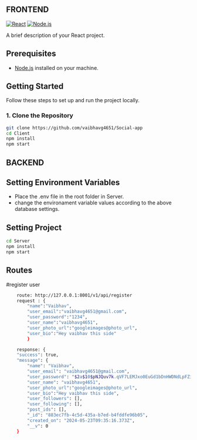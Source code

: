 ## FRONTEND
[![React](https://img.shields.io/badge/React-%5E17.0.0-blue)](https://reactjs.org/)
[![Node.js](https://img.shields.io/badge/Node.js-%5E14.0.0-green)](https://nodejs.org/)

A brief description of your React project.

## Prerequisites

- [Node.js](https://nodejs.org/) installed on your machine.

## Getting Started

Follow these steps to set up and run the project locally.

### 1. Clone the Repository

```bash
git clone https://github.com/vaibhavg4651/Social-app
cd Client
npm install
npm start
```

## BACKEND
## Setting Environment Variables
* Place the .env file in the root folder in Server.
* change the environament variable values according to the above database settings.

## Setting Project
```bash
cd Server
npm install
npm start
```
## Routes
#register user
```bash
    route: http://127.0.0.1:8001/v1/api/register
    request : {
        "name":"Vaibhav",
        "user_email":"vaibhavg4651@gmail.com",
        "user_password":"1234",
        "user_name":"vaibhavg4651",
        "user_photo_url":"googleimages@photo_url",
        "user_bio":"Hey vaibhav this side"
        }

    response: {
    "success": true,
    "message": {
        "name": "Vaibhav",
        "user_email": "vaibhavg4651@gmail.com",
        "user_password": "$2a$10$pNJQuv7k.qVF7LEMJxo0EuGd1bDnHWDNdLpFZidsl.HuQJPmVb9Ca",
        "user_name": "vaibhavg4651",
        "user_photo_url":"googleimages@photo_url",
        "user_bio":"Hey vaibhav this side",
        "user_followers": [],
        "user_following": [],
        "post_ids": [],
        "_id": "883ec7fb-4c5d-435a-b7ed-b4fddfe96b05",
        "created_on": "2024-05-23T09:35:16.373Z",
        "__v": 0
    }
```